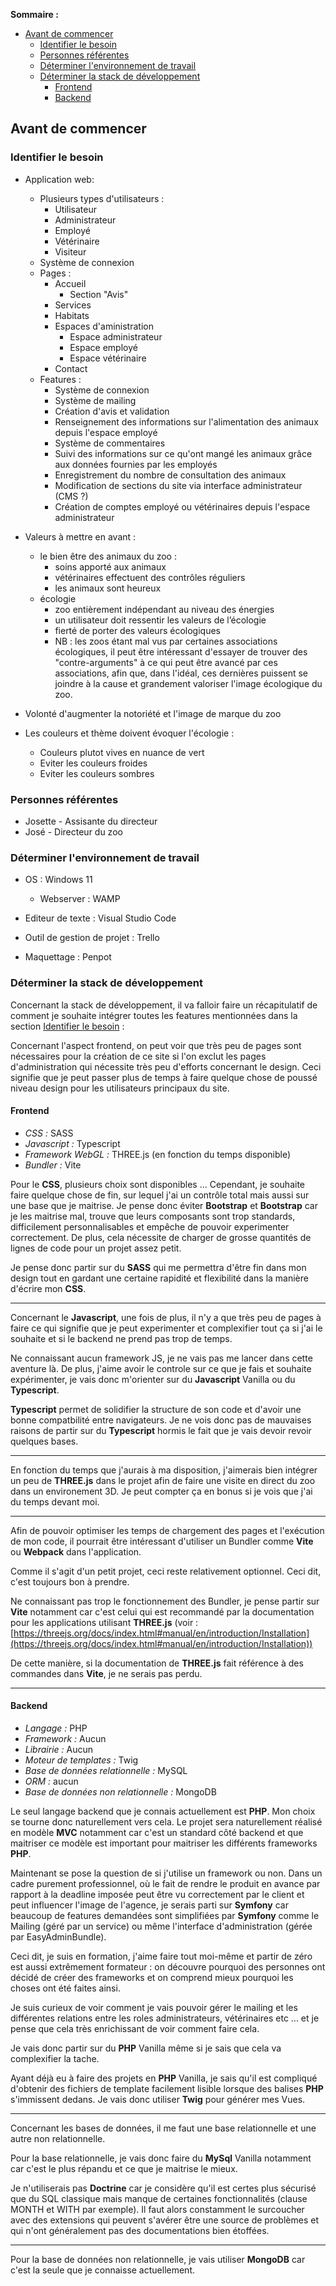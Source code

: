 **Sommaire :**

- [Avant de commencer](#avant-de-commencer)
  - [Identifier le besoin](#identifier-le-besoin)
  - [Personnes référentes](#personnes-référentes)
  - [Déterminer l'environnement de travail](#déterminer-lenvironnement-de-travail)
  - [Déterminer la stack de développement](#déterminer-la-stack-de-développement)
    - [Frontend](#frontend)
    - [Backend](#backend)

## Avant de commencer

### Identifier le besoin

- Application web:
    - Plusieurs types d'utilisateurs :
      - Utilisateur
      - Administrateur
      - Employé
      - Vétérinaire
      - Visiteur
    - Système de connexion
    - Pages :
      - Accueil
        - Section "Avis"
      - Services
      - Habitats
      - Espaces d'aministration
        - Espace administrateur
        - Espace employé
        - Espace vétérinaire
      - Contact
    - Features :
      - Système de connexion
      - Système de mailing
      - Création d'avis et validation 
      - Renseignement des informations sur l'alimentation des animaux depuis l'espace employé
      - Système de commentaires
      - Suivi des informations sur ce qu'ont mangé les animaux grâce aux données fournies par les employés
      - Enregistrement du nombre de consultation des animaux
      - Modification de sections du site via interface administrateur (CMS ?)
      - Création de comptes employé ou vétérinaires depuis l'espace administrateur

- Valeurs à mettre en avant :
  - le bien être des animaux du zoo : 
    - soins apporté aux animaux
    - vétérinaires effectuent des contrôles réguliers
    - les animaux sont heureux
  - écologie
    - zoo entièrement indépendant au niveau des énergies
    - un utilisateur doit ressentir les valeurs de l’écologie
    - fierté de porter des valeurs écologiques
    - NB : les zoos étant mal vus par certaines associations écologiques, il peut être intéressant d'essayer de trouver des "contre-arguments" à ce qui peut être avancé par ces associations, afin que, dans l'idéal, ces dernières puissent se joindre à la cause et grandement valoriser l'image écologique du zoo.
- Volonté d'augmenter la notoriété et l'image de marque du zoo
- Les couleurs et thème doivent évoquer l'écologie :
  - Couleurs plutot vives en nuance de vert
  - Eviter les couleurs froides
  - Eviter les couleurs sombres
  
### Personnes référentes

- Josette - Assisante du directeur
- José - Directeur du zoo

### Déterminer l'environnement de travail

- OS : Windows 11
  - Webserver : WAMP 

- Editeur de texte : Visual Studio Code
- Outil de gestion de projet : Trello
- Maquettage : Penpot

### Déterminer la stack de développement

Concernant la stack de développement, il va falloir faire un récapitulatif de comment je souhaite intégrer toutes les features mentionnées dans la section [Identifier le besoin](#identifier-le-besoin) : 

Concernant l'aspect frontend, on peut voir que très peu de pages sont nécessaires pour la création de ce site si l'on exclut les pages d'administration qui nécessite très peu d'efforts concernant le design. Ceci signifie que je peut passer plus de temps à faire quelque chose de poussé niveau design pour les utilisateurs principaux du site.

#### Frontend

- *CSS :* SASS
- *Javascript :* Typescript
- *Framework WebGL :* THREE.js (en fonction du temps disponible)
- *Bundler :* Vite

Pour le **CSS**, plusieurs choix sont disponibles ... Cependant, je souhaite faire quelque chose de fin, sur lequel j'ai un contrôle total mais aussi sur une base que je maitrise. Je pense donc éviter **Bootstrap** et **Bootstrap** car je les maitrise mal, trouve que leurs composants sont trop standards, difficilement personnalisables et empêche de pouvoir experimenter correctement. De plus, cela nécessite de charger de grosse quantités de lignes de code pour un projet assez petit.

Je pense donc partir sur du **SASS** qui me permettra d'être fin dans mon design tout en gardant une certaine rapidité et flexibilité dans la manière d'écrire mon **CSS**.

___

Concernant le **Javascript**, une fois de plus, il n'y a que très peu de pages à faire ce qui signifie que je peut experimenter et complexifier tout ça si j'ai le souhaite et si le backend ne prend pas trop de temps.

Ne connaissant aucun framework JS, je ne vais pas me lancer dans cette aventure là. De plus, j'aime avoir le controle sur ce que je fais et souhaite expérimenter, je vais donc m'orienter sur du **Javascript** Vanilla ou du **Typescript**.

**Typescript** permet de solidifier la structure de son code et d'avoir une bonne compatbilité entre navigateurs. Je ne vois donc pas de mauvaises raisons de partir sur du **Typescript** hormis le fait que je vais devoir revoir quelques bases.

___

En fonction du temps que j'aurais à ma disposition, j'aimerais bien intégrer un peu de **THREE.js** dans le projet afin de faire une visite en direct du zoo dans un environement 3D. Je peut compter ça en bonus si je vois que j'ai du temps devant moi.

___

Afin de pouvoir optimiser les temps de chargement des pages et l'exécution de mon code, il pourrait être intéressant d'utiliser un Bundler comme **Vite** ou **Webpack** dans l'application. 

Comme il s'agit d'un petit projet, ceci reste relativement optionnel. Ceci dit, c'est toujours bon à prendre.

Ne connaissant pas trop le fonctionnement des Bundler, je pense partir sur **Vite** notamment car c'est celui qui est recommandé par la documentation pour les applications utilisant **THREE.js** (voir : [https://threejs.org/docs/index.html#manual/en/introduction/Installation](https://threejs.org/docs/index.html#manual/en/introduction/Installation))

De cette manière, si la documentation de **THREE.js** fait référence à des commandes dans **Vite**, je ne serais pas perdu.

___

#### Backend

- *Langage :* PHP
- *Framework :* Aucun
- *Librairie :* Aucun
- *Moteur de templates :* Twig
- *Base de données relationnelle :* MySQL
- *ORM :* aucun
- *Base de données non relationnelle :* MongoDB

Le seul langage backend que je connais actuellement est **PHP**. Mon choix se tourne donc naturellement vers cela. Le projet sera naturellement réalisé en modèle **MVC** notamment car c'est un standard côté backend et que maitriser ce modèle est important pour maitriser les différents frameworks **PHP**.

Maintenant se pose la question de si j'utilise un framework ou non. Dans un cadre purement professionnel, où le fait de rendre le produit en avance par rapport à la deadline imposée peut être vu correctement par le client et peut influencer l'image de l'agence, je serais parti sur **Symfony** car beaucoup de features demandées sont simplifiées par **Symfony** comme le Mailing (géré par un service) ou même l'interface d'administration (gérée par EasyAdminBundle).

Ceci dit, je suis en formation, j'aime faire tout moi-même et partir de zéro est aussi extrêmement formateur : on découvre pourquoi des personnes ont décidé de créer des frameworks et on comprend mieux pourquoi les choses ont été faites ainsi.

Je suis curieux de voir comment je vais pouvoir gérer le mailing et les différentes relations entre les roles administrateurs, vétérinaires etc ... et je pense que cela très enrichissant de voir comment faire cela.

Je vais donc partir sur du **PHP** Vanilla même si je sais que cela va complexifier la tache. 

Ayant déjà eu à faire des projets en **PHP** Vanilla, je sais qu'il est compliqué d'obtenir des fichiers de template facilement lisible lorsque des balises **PHP** s'immissent dedans. Je vais donc utiliser **Twig** pour générer mes Vues.

___

Concernant les bases de données, il me faut une base relationnelle et une autre non relationnelle.

Pour la base relationnelle, je vais donc faire du **MySql** Vanilla notamment car c'est le plus répandu et ce que je maitrise le mieux.

Je n'utiliserais pas **Doctrine** car je considère qu'il est certes plus sécurisé que du SQL classique mais manque de certaines fonctionnalités (clause MONTH et WITH par exemple). Il faut alors constamment le surcoucher avec des extensions qui peuvent s'avérer être une source de problèmes et qui n'ont généralement pas des documentations bien étoffées.

___

Pour la base de données non relationnelle, je vais utiliser **MongoDB** car c'est la seule que je connaisse actuellement.

